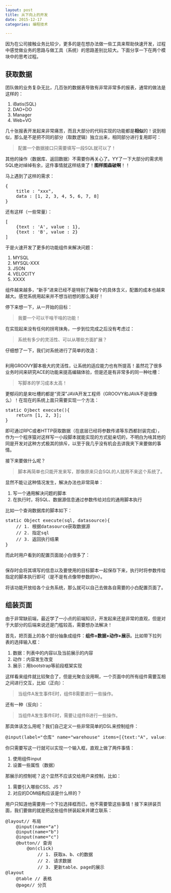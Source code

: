 ```yaml
---
layout: post
title: 从下向上的开发
date: 2015-12-17
categories: 编程技术

---
```


因为在公司接触业务比较少，更多的是在想办法做一些工具来帮助快速开发，过程中感觉做业务的思路与做工具（系统）的思路差别比较大。下面分享一下在两个模块中的思考过程。

## 获取数据

团队做的业务复杂无比，几百张的数据表导致有非常非常多的报表，通常的做法是这样的：

1. iBatis(SQL)
2. DAO+DO
3. Manager
4. Web+VO

几十张报表开发起来非常痛苦，而且大部分的代码实现的功能都是**相似**的！说到相似，那么是不是把不同的部分（取数逻辑）独立出来，相同部分进行复用即可：

> 配置一个数据接口只需要填写一段SQL就可以了！

其他的操作（数据库、返回数据）不需要你再关心了。YY了一下大部分的需求用SQL绝对绰绰有余，这件事情就这样结束了！**图样图森破啊**！！

马上遇到了这样的需求：

<pre class="prettyprint">
{
    title : "xxx",
    data : [1, 2, 3, 4, 5, 6, 7, 8]
}
</pre>

还有这样（一些常量）：

<pre class="prettyprint">
[
    {text : 'A', value : 1},
    {text : 'B', value : 2}
]
</pre>

于是火速开发了更多的功能组件来解决问题：

1. MYSQL
2. MYSQL-XXX
3. JSON
4. VELOCITY
5. XXXX

组件越来越多，“新手”进来已经不是特别了解每个的具体含义，配置的成本也越来越大。感觉系统用起来并不想当初想的那么美好！

停下来想一下，从一开始的目标：

> 我要一个可以干啥干啥的功能！

在实现起来没有任何的拐弯抹角，一步到位完成之后没有考虑过：

> 系统有多少的灵活性、可以从哪些方面扩展？

仔细想了一下，我们对系统进行了简单的改造：

![]()

利用GROOVY脚本极大的灵活性，让系统的适应能力也有所提高！虽然花了很多业务时间来研究ACE的功能来提高编辑体验，但是还是有非常多的同一种吐槽：

> 写脚本的学习成本太高！

更郁闷的是来吐槽的都是“资深”JAVA开发工程师（GROOVY和JAVA不是很像么）！在现在的系统上面只需要实现一个方法：

<pre class="prettyprint">
static Ojbect execute(){
    return [1, 2, 3];
}
</pre>

即可通过RPC或者HTTP获取数据（在底层已经将参数传递等东西都封装完成），作为一个程序猿对这样写一小段脚本就能实现的方式挺亲切的，不明白为啥其他的同是开发对这种方式极其的排斥，以至于我几乎没有机会去讲我夹下来要做的事情。

接下来要做什么呢？

> 脚本再简单也只能开发来写，那像原来只会SQL的人就用不来这个系统了。

显然不能让这种情况发生，解决办法也非常简单：

1. 写一个通用解决问题的脚本
2. 在执行时，将SQL、数据源信息通过参数传给对应的通用脚本执行

比如一个查询数据库的脚本如下：

<pre class="prettyprint">
static Object execute(sql, datasource){
    // 1. 根据datasource获取数据源
    // 2. 指定sql
    // 3. 返回执行结果
}
</pre>

而此时用户看到的配置页面就小白很多了：

![]()

保存时会将其填写的信息以及要使用的目标脚本一起保存下来，执行时将参数传给指定的脚本执行即可（是不是有点像带参数的ln）。

将该功能开放给各个业务系统，那么就可以自己去做各自需要的小白配置页面了。

## 组装页面

由于非常缺前端，最近学了一小点的前端知识，开发起来还是非常的直观，但是对于大部分的后端来说还是门槛较高，需要想办法解决！

首先，把页面上的各个部分抽象成组件：**组件=数据+动作+展示**。比如带下拉列表的选择输入框：

1. 数据：列表中的内容以及当前展示的内容
2. 动作：内容发生改变
3. 展示：用bootstrap等前段框架实现

这样看来组件就比较聚合了，但是光聚合没用啊，一个页面中的所有组件需要互相之间进行交互，比如（正向）：

> 当组件A发生事件E时，组件B需要进行一些操作。

还有一种（反向）：

> 当组件A发生事件E时，需要让组件B进行一些操作。

那具体该怎么用呢？我们自己定义一些非常简单的DSL来控制组件：

<pre class="prettyprint">
@input(label="仓库" name="warehouse" items=[{text:"A", value:"1"},{text:"B", value:"2"}])
</pre>

你只需要写这一行就可以实现一个输入框，直观上做了两件事情：

1. 使用组件input
2. 设置一些属性（数据）

那展示的控制呢？这个显然不应该交给用户来控制，比如：

1. 需要引入哪些CSS、JS？
2. 对应的DOM结构应该是什么样的？

用户只知道他需要用一个下拉选择框而已，他不需要管这些事情！接下来拼装页面，我们要做的就是把这些组件拼装起来并建立联系：

<pre class="prettyprint">
@layout// 布局
    @input(name="a")
    @input(name="b")
    @input(name="c")
    @button// 查询
        @on(click)
            // 1. 获取a、b、c的数据
            // 2. 请求数据
            // 3. 更新table、page的展示
@layout
    @table // 表格
    @page// 分页
</pre>








<!--

<section><h1>从下到上开发</h1></section>
<section data-markdown data-separator="---" data-separator-vertical="--"  >
	<script type="text/template">
		<span style="color:red;">&lt;abc&gt;</span><span style="color:red;">abc</span>
	</script>
</section>

<section data-markdown data-separator="---" data-separator-vertical="--"  >
	<script type="text/template">
    # 主题1
    - 主题1-内容1
    - 主题1-内容2
<img src="https://www.google.com.hk/logos/doodles/2015/beethovens-245th-birthday-4687587541254144.2-res.png"/>
    --
    ## 主题1-内容1
    内容1-细节1
    --
    ## 主题1-内容2
    内容1-细节2
    ---
    # 主题2
	</script>
</section>
-->